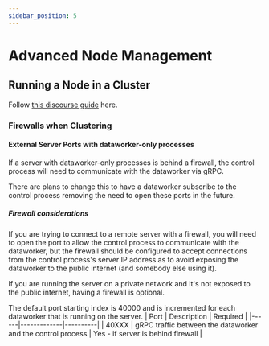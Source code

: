 ```yaml
---
sidebar_position: 5
---
```


# Advanced Node Management

## Running a Node in a Cluster
Follow [this discourse guide](https://quilibrium.discourse.group/t/how-to-run-nodes-in-a-cluster/687) here.
<!-- TODO: Migrate guide to here or another page. -->

### Firewalls when Clustering

#### External Server Ports with dataworker-only processes
If a server with dataworker-only processes is behind a firewall, the control process will need to communicate with the dataworker via gRPC.

There are plans to change this to have a dataworker subscribe to the control process removing the need to open these ports in the future.

##### Firewall considerations
If you are trying to connect to a remote server with a firewall, you will need to open the port to allow the control process to communicate with the dataworker, but the firewall should be configured to accept connections from the control process's server IP address as to avoid exposing the dataworker to the public internet (and somebody else using it).

If you are running the server on a private network and it's not exposed to the public internet, having a firewall is optional.

The default port starting index is 40000 and is incremented for each dataworker that is running on the server.
| Port | Description | Required |
|------|-------------|----------|
| 40XXX | gRPC traffic between the dataworker and the control process | Yes - if server is behind firewall |